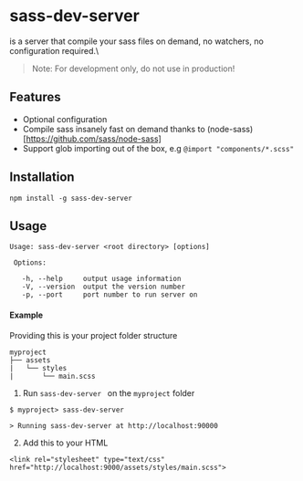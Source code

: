 # sass-dev-server

is a server that compile your sass files on demand, no watchers, no configuration required.\

> Note: For development only, do not use in production!

## Features

- Optional configuration
- Compile sass insanely fast on demand thanks to (node-sass)[https://github.com/sass/node-sass]
- Support glob importing out of the box, e.g `@import "components/*.scss"`

## Installation

```
npm install -g sass-dev-server
```

## Usage

```
Usage: sass-dev-server <root directory> [options]

 Options:

   -h, --help     output usage information
   -V, --version  output the version number
   -p, --port     port number to run server on
```

#### Example

Providing this is your project folder structure

```
myproject
├── assets
|   └── styles
|       └── main.scss
```

1. Run `sass-dev-server ` on the `myproject` folder

```
$ myproject> sass-dev-server

> Running sass-dev-server at http://localhost:90000
```

2. Add this to your HTML
```
<link rel="stylesheet" type="text/css" href="http://localhost:9000/assets/styles/main.scss">
```